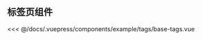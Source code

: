 
## 标签页组件

<demo-block>
  <example-tags-base-tags slot="source"></example-tags-base-tags>
  <<< @/docs/.vuepress/components/example/tags/base-tags.vue
</demo-block>